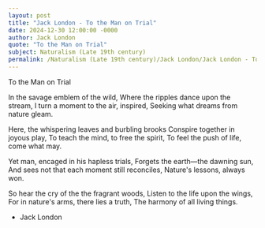 ```yaml
---
layout: post
title: "Jack London - To the Man on Trial"
date: 2024-12-30 12:00:00 -0000
author: Jack London
quote: "To the Man on Trial"
subject: Naturalism (Late 19th century)
permalink: /Naturalism (Late 19th century)/Jack London/Jack London - To the Man on Trial
---
```


To the Man on Trial

In the savage emblem of the wild, 
Where the ripples dance upon the stream, 
I turn a moment to the air, inspired, 
Seeking what dreams from nature gleam. 

Here, the whispering leaves and burbling brooks 
Conspire together in joyous play, 
To teach the mind, to free the spirit, 
To feel the push of life, come what may. 

Yet man, encaged in his hapless trials, 
Forgets the earth—the dawning sun, 
And sees not that each moment still reconciles, 
Nature's lessons, always won.

So hear the cry of the the fragrant woods, 
Listen to the life upon the wings, 
For in nature's arms, there lies a truth, 
The harmony of all living things.

- Jack London
